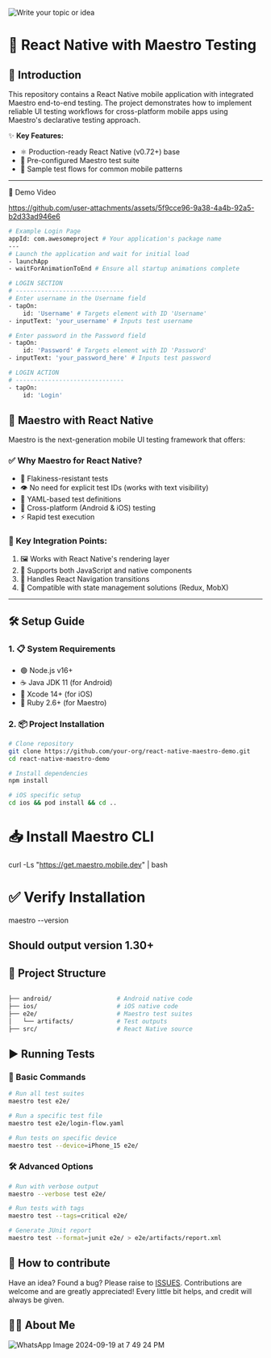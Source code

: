 
![Write your topic or idea](https://github.com/user-attachments/assets/3bf861d4-13be-4d88-a5dd-0b1da0c38e41)

# 📱 React Native with Maestro Testing

## 🚀 Introduction

This repository contains a React Native mobile application with integrated Maestro end-to-end testing. The project demonstrates how to implement reliable UI testing workflows for cross-platform mobile apps using Maestro's declarative testing approach.

✨ **Key Features:**

- ⚛️ Production-ready React Native (v0.72+) base
- 🧪 Pre-configured Maestro test suite
- 📲 Sample test flows for common mobile patterns

---
🎥 Demo Video


https://github.com/user-attachments/assets/5f9cce96-9a38-4a4b-92a5-b2d33ad946e6


```bash
# Example Login Page
appId: com.awesomeproject # Your application's package name
---
# Launch the application and wait for initial load
- launchApp
- waitForAnimationToEnd # Ensure all startup animations complete

# LOGIN SECTION
# ------------------------------
# Enter username in the Username field
- tapOn:
    id: 'Username' # Targets element with ID 'Username'
- inputText: 'your_username' # Inputs test username

# Enter password in the Password field
- tapOn:
    id: 'Password' # Targets element with ID 'Password'
- inputText: 'your_password_here' # Inputs test password

# LOGIN ACTION
# ------------------------------
- tapOn:
    id: 'Login'


```

## 🧭 Maestro with React Native

Maestro is the next-generation mobile UI testing framework that offers:

### ✅ Why Maestro for React Native?

- 🧱 Flakiness-resistant tests
- 👁️ No need for explicit test IDs (works with text visibility)
- 📄 YAML-based test definitions
- 📱 Cross-platform (Android & iOS) testing
- ⚡ Rapid test execution

### 🔗 Key Integration Points:

1. 🖼️ Works with React Native's rendering layer
2. 🔌 Supports both JavaScript and native components
3. 🔄 Handles React Navigation transitions
4. 💾 Compatible with state management solutions (Redux, MobX)

---

## 🛠️ Setup Guide

### 1. 📋 System Requirements

- 🟢 Node.js v16+
- ☕ Java JDK 11 (for Android)
- 🍎 Xcode 14+ (for iOS)
- 💎 Ruby 2.6+ (for Maestro)

### 2. 📦 Project Installation

```bash
# Clone repository
git clone https://github.com/your-org/react-native-maestro-demo.git
cd react-native-maestro-demo

# Install dependencies
npm install

# iOS specific setup
cd ios && pod install && cd ..
```

# 📥 Install Maestro CLI

curl -Ls "https://get.maestro.mobile.dev" | bash

# ✅ Verify Installation

maestro --version

## Should output version 1.30+

## 📁 Project Structure

```bash

├── android/                  # Android native code
├── ios/                      # iOS native code
├── e2e/                      # Maestro test suites
│   └── artifacts/            # Test outputs
├── src/                      # React Native source
```

## ▶️ Running Tests

### 🧪 Basic Commands

```bash
# Run all test suites
maestro test e2e/

# Run a specific test file
maestro test e2e/login-flow.yaml

# Run tests on specific device
maestro test --device=iPhone_15 e2e/
```

### 🛠️ Advanced Options

```bash
# Run with verbose output
maestro --verbose test e2e/

# Run tests with tags
maestro test --tags=critical e2e/

# Generate JUnit report
maestro test --format=junit e2e/ > e2e/artifacts/report.xml
```

## 🤔 How to contribute

Have an idea? Found a bug? Please raise to [ISSUES](https://github.com/avisek123/helper-box/issues).
Contributions are welcome and are greatly appreciated! Every little bit helps, and credit will always be given.

## 👨‍💻 About Me

![WhatsApp Image 2024-09-19 at 7 49 24 PM](https://github.com/user-attachments/assets/a6204283-d754-44c8-a1c7-2cb0dffcd316)
